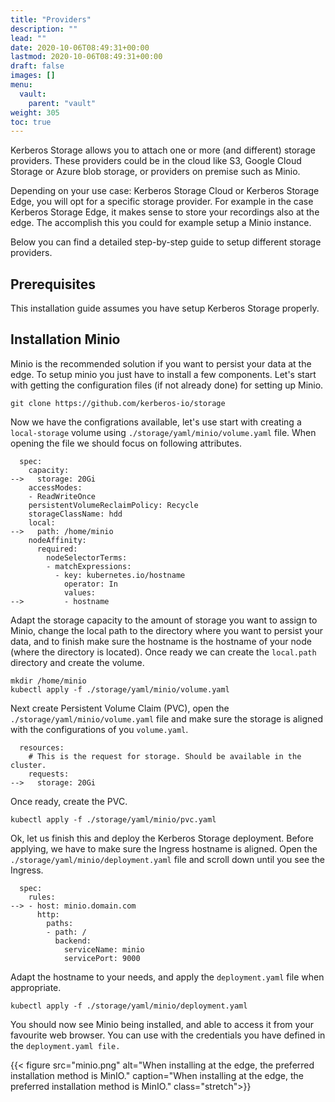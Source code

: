 ```yaml
---
title: "Providers"
description: ""
lead: ""
date: 2020-10-06T08:49:31+00:00
lastmod: 2020-10-06T08:49:31+00:00
draft: false
images: []
menu:
  vault:
    parent: "vault"
weight: 305
toc: true
---
```


Kerberos Storage allows you to attach one or more (and different) storage providers. These providers could be in the cloud like S3, Google Cloud Storage or Azure blob storage, or providers on premise such as Minio.

Depending on your use case: Kerberos Storage Cloud or Kerberos Storage Edge, you will opt for a specific storage provider. For example in the case Kerberos Storage Edge, it makes sense to store your recordings also at the edge. The accomplish this you could for example setup a Minio instance.

Below you can find a detailed step-by-step guide to setup different storage providers.

## Prerequisites

This installation guide assumes you have setup Kerberos Storage properly.

## Installation Minio

Minio is the recommended solution if you want to persist your data at the edge. To setup minio you just have to install a few components. Let's start with getting the configuration files (if not already done) for setting up Minio.

    git clone https://github.com/kerberos-io/storage

Now we have the configrations available, let's use start with creating a `local-storage` volume using `./storage/yaml/minio/volume.yaml` file. When opening the file we should focus on following attributes.


      spec:
        capacity:
    -->   storage: 20Gi
        accessModes:
        - ReadWriteOnce
        persistentVolumeReclaimPolicy: Recycle
        storageClassName: hdd
        local:
    -->   path: /home/minio
        nodeAffinity:
          required:
            nodeSelectorTerms:
            - matchExpressions:
              - key: kubernetes.io/hostname
                operator: In
                values:
    -->         - hostname

Adapt the storage capacity to the amount of storage you want to assign to Minio, change the local path to the directory where you want to persist your data, and to finish make sure the hostname is the hostname of your node (where the directory is located). Once ready we can create the `local.path` directory and create the volume.

    mkdir /home/minio
    kubectl apply -f ./storage/yaml/minio/volume.yaml

Next create Persistent Volume Claim (PVC), open the `./storage/yaml/minio/volume.yaml` file and make sure the storage is aligned with the configurations of you `volume.yaml`.

      resources:
        # This is the request for storage. Should be available in the cluster.
        requests:
    -->   storage: 20Gi    

Once ready, create the PVC.

    kubectl apply -f ./storage/yaml/minio/pvc.yaml

Ok, let us finish this and deploy the Kerberos Storage deployment. Before applying, we have to make sure the Ingress hostname is aligned. Open the `./storage/yaml/minio/deployment.yaml` file and scroll down until you see the Ingress.

      spec:
        rules:
    --> - host: minio.domain.com
          http:
            paths:
            - path: /
              backend:
                serviceName: minio
                servicePort: 9000

Adapt the hostname to your needs, and apply the `deployment.yaml` file when appropriate.

    kubectl apply -f ./storage/yaml/minio/deployment.yaml

You should now see Minio being installed, and able to access it from your favourite web browser. You can use with the credentials you have defined in the `deployment.yaml file.`

{{< figure src="minio.png" alt="When installing at the edge, the preferred installation method is MinIO." caption="When installing at the edge, the preferred installation method is MinIO." class="stretch">}}
